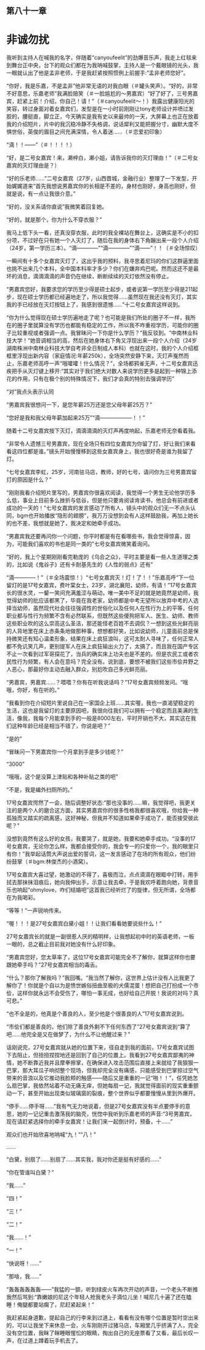 ## ﻿第八十一章

# 非诚勿扰

我听到主持人在喊我的名字，伴随着“canyoufeelit”的劲爆音乐声，我走上红毯来到舞台正中央，台下的观众们都在为我呐喊鼓掌，主持人是一个戴眼镜的光头，我一眼就认出了他是孟非老师，于是我赶紧按照惯例上前握手:“孟非老师您好”。

“你好，我是乐嘉，不是孟非”他非常无语的对我白眼（＃罐头笑声）。“好的，非常不好意思，乐嘉老师”我满脸赔笑（＃一脸尴尬的～男嘉宾）﻿“好了好了，三号男嘉宾，赶紧上前！介绍，你自己！请！”（＃canyoufeelit～！）我露出健康阳光的笑容，转过身面对着女嘉宾们，发型是在一小时前刚刚让tony老师设计并喷过发胶的，腰挺直，脚立正，今天确实是我有史以来最帅的一天，大屏幕上也正在放着我的介绍短片，片中的我沉稳冷静不失格调，说话犀利又能把握分寸，幽默大度不惧世俗，英俊的眉目之间充满深情，令人着迷……（＃恋爱初印象）

“滴！！——”（＃！！！！）

“好，是二号女嘉宾！来，濑梓白，濑小姐，请告诉我你的灭灯理由！”（＃二号女嘉宾的灭灯理由是？）

﻿“好的乐老师……”二号女嘉宾（27岁，山西晋城，金融行业）整理了一下发型，开始娓娓道来“首先我想说男嘉宾你的长相是不差的，身材也刚好，身高也刚好，但就是说，有一点让我很介意。”

“好的，没关系请你直说”我微笑着回复她。

“好的，就是那个，你为什么不穿衣服？”

我马上低下头一看，还真没穿衣服，此时的我全裸站在舞台上，这确实是不小的扣分项，不过好在只有她一个人灭灯了，随后在我的身体右下角蹦出来一段个人介绍（24岁，第一学历三本）。﻿“滴————”“滴————”“滴——”！！（＃全场惊叹）

一瞬间有十多个女嘉宾灭灯了，这出乎我的预料，我寻思着尼玛的你们这群逼里面也挑不出来几个本科，全中国本科率才多少？你们在嫌弃鸡巴呢。然而这还不是最坏的消息，滴滴滴滴的声音仍在继续，断断续续的灭灯依然没有停止。

“男嘉宾您好，我要求您的学历至少得是硕士起步，或者说第一学历至少得是211起步，现在硕士学历都已经遍地走了，所以我觉得……虽然现在我还没有灭灯，其实我的手已经放在灭灯按钮上了，我感到很遗憾……”十二号女嘉宾这样说到。

“你为什么觉得现在硕士学历遍地走﻿了呢？也可能是我们所处的圈子不一样，我所在的圈子里就算没有学历也都能有稳定的工作，所以我不咋重视学历，可能你的圈子比较重视或者强调一点。我冒昧问一下你是什么学历？”我反驳到。“中南林业科技大学！”她音调相当的高，然后在她身体右下角又浮现出来一段个人介绍（24岁湖南株洲中南林业科技大学自考非全日制成人本科）也就在这时，我的个人介绍框框里浮现出新内容（家庭情况:年薪250k），全场突然安静下来，灭灯声戛然而止，乐嘉老师高呼一声“哦嚯嚯！什么情况？”，全场都鸦雀无声，十二号女嘉宾迅疾把手从灭灯键上移开:“其实对于我们绝大﻿对数人来说学历更多是起到一种锦上添花的作用，只有在极个别的特殊情况下，我们才会真的特别去强调学历”

“对”我点头表示认同

“男嘉宾我很想问一下，是您年薪25万还是您父母年薪25万？”

“您好是我和我父母年薪加起来25万”“滴——————！！”

随着十二号女嘉宾按下灭灯，滴滴滴滴的灭灯声再度响起，乐嘉老师无奈看着我。

“非常令人遗憾三号男嘉宾，现在全场只有四位女嘉宾为你留了灯，好让我们来看看这四位都是谁。”镜头开始慢慢移到这些女嘉宾身上，我也很好奇是谁﻿为我留了灯。

“七号女嘉宾李虹，25岁，河南驻马店，教师，好的七号，请问你为三号男嘉宾留灯的原因是什么？”

“刚刚我看介绍短片里写的，男嘉宾你很喜欢阅读，我觉得一个男生无论他学历多么低，事业上目前多么挫折与低谷，但是他只要肯阅读肯读书，他总会有前进或者成功的一天的！”七号女嘉宾的发言感动了所有人，镜头中的观众们无一不点头认同，bgm也开始播放“隐形的翅膀”，我万万没想到会有人这样鼓励我，再加上她长的也不差，我想就是她了，我决定和她牵手成功。

“男嘉宾我还要再问你一个问题，你﻿平时都是有在看哪些书，我会觉得惊喜，因为，可能我们喜欢的书也是同一类的”七号女嘉宾微笑着询问。

“好的，我上个星期刚刚看完勒庞的《乌合之众》，平时主要是看一些人生道理之类的，比如说《鬼谷子》还有卡耐基先生的《人性的弱点》还有”

“滴————！”（＃全场震惊！）“七号女嘉宾灭！灯！了！！”乐嘉高呼“下一位留灯的是17号女嘉宾，费叶棠女士，23岁，湖北襄阳，幼师，有请！”17号女嘉宾长的很水灵，一颦一笑间充满羞涩与萌动，唯一美中不足的就是她竟然是幼师，我觉得幼师的批应该都黑了，毕竟在我老家，幼师都是中考﻿无望所以放弃中考的人选择当幼师，虽然现代社会往往强调性的世俗化以及任何人在性行为上的平等，任何职业都与性行为频繁不含有必然联系，但既然这些傻狗把军人、医生、幼师、教师这些职业吹的这么崇高这么圣洁，那还能怪老百姓不去调侃？一想到这些光鲜亮丽的人背地里在床上赤条条地做那种事，想想都好笑，比如说幼师，儿童面前总是保持微笑还有知心温柔形象，结果在床上疯狂浪叫，这可太耐人寻味了，任何正常人都不免讥笑几声，更别提军人在床上疯狂输出火力了，太搞了，而且我在国产专区不止一次看到过军哥探花了，当兵的确实床上功夫也是不差的。﻿但是农民工或者农民性行为频繁，有人会在意吗？完全没有。说到底，要想不被我们这些市侩井野之人恶心，那最好你主动去融入群众，别尬吹自己多光鲜亮丽。

“男嘉宾，男嘉宾……？喂喂？你有在听我说话吗？”17号女嘉宾频频发问。“哦哦，你好，有在听的。”

“我看到你在介绍短片里说自己在一家国企上班……其实喔，我也一直渴望稳定的生活，这也是我留灯的主要原因吧，我很向往我们可以拥有一个稳定而且美满的生活，像我，我每个月能拿到手的一般是8000左右，平时开销也不大，其实这在我们这种年龄已经是相当不错﻿了，你说是吧？”

“是的”

“冒昧问一下男嘉宾你一个月拿到手是多少钱呢？”

“3000”

“哦哦，这个是没算上津贴和各种补贴之类的吧”

“不是，我是编外扫厕所的。”

17号女嘉宾愕然了一会，随后调整好状态:“那也没事的……嘛，我觉得吧，我更关注的是两个人的磨合这方面，其实男嘉宾你的很多性格我都很喜欢哦，你给我一种孤独而又踏实的疏离感，这好神秘，但我并不知道如果牵手成功了，能否接受彼此呢？”

﻿没想到竟然有这么好的女孩，我要哭了，就是她，我要和她牵手成功。“没事的17号女嘉宾，无论你怎么样，我都会接受你的，我会专一的只爱你一个，我的眼里只有你！”我举起话筒大声说出爱的誓词，这一发言感动了在场的所有观众，他们纷纷鼓掌（＃bgm:林俊杰的小酒窝）。

17号女嘉宾大喜过望，她激动的不得了，喜极而泣，点点滴滴在眼眶中打转，用手拭去那抹抹泪痕后，她向我伸出手，示意让我去牵，于是我欢呼着跑向她，背景音乐也响起“ohmylove，咋们结婚吧”这首我已经听烂了的旋律，但无所谓，全场都在为我喝彩。

﻿“等等！”一声锐响传来。

“喔！！！是27号女嘉宾白黛小姐！！让我们看看她要说些什么！”

27号女嘉宾长的就是一副很惹人厌的精明样，让我想起初中时的英语老师，一板一眼的，总之截止目前我对她没有什么好印象。

“男嘉宾您好，您太草率了，这位17号女嘉宾可能完全不了解你，就算这样你也要跟她牵手吗？”27号女嘉宾相当的毒舌。

“什么？那你了解我吗？”我回嘴。“我当然了解你，这世界上估计没有人比我更了解你了！你就是个自以为是愤世嫉俗扭曲至极的犬儒混蛋！想把自﻿己打扮成一个市侩，这样你就永远不会受伤了，哪怕一事无成，也好给自己开脱！我说的对吗？真可悲。”

“也不全是的，他真是个善良的人，至少他是个很善良的人”17号女嘉宾说到。

“市侩们都是善良的，他们除了善良外剩不下任何东西了”27号女嘉宾说到“算了吧……他完全是又在做梦了，为什么不让他醒过来？”

话刚说完，27号女嘉宾就从她的位置下来，径自走到我的面前，17号女嘉宾试图下去阻止，但扭扭捏捏地还是回到了自己的位置上。我看到27号女嘉宾鄙夷的神情，她不断靠近我并且摩拳擦掌，﻿在确保进入攻击范围后直接上来就给了我狠狠一巴掌，那大耳瓜子响彻整个现场，但我却完全没有痛感，只能感受到巴掌掠过空气带来的音浪以及它推动我脸颊的触感——随后又是重重的一记“啪！！”，任凭她怎么扇巴掌，我依然站着不动无痛无痒，但她每扇一记，我就觉得面前的现实重重颤动一下，甚至开始出现类似玻璃窗的裂痕，整个世界似乎都要慢慢从里到外爆开。

“停手……停手呀……”我有气无力地说着，但是27号女嘉宾没有半点要停手的意思，她的一记记重击激荡我的脑壳，恍惚中我听到乐嘉老师的声音:“3号男嘉宾，现在请赶紧选择你的牵手女﻿嘉宾！让我们来一起倒计时，预备，十……”

观众们也开始欣喜地呐喊“九！”“八！”

……

“白黛，别扇了……别扇了……其实我，我对你还是挺有好感的……”

“你在管谁叫白黛？”

“我……”

“四！”

“三！”

“二！”

“我……！”

“一！”

“快说呀！……”

﻿“那啥，我……”

“轰轰轰轰轰轰——”我猛的一颤，听到绿皮火车再次开动的声音，一个老头不断推我然后骂到:“靠嫩娘的尼这个年轻人抢我老头子滴位儿坐！喊尼几十遍了还在瞌睡！俺腿都要站瘸了，尼赶紧起来！”

我赶紧起身道歉，提起自己的行李来到过道上，看看有没有哪个位置是暂时空出来的，可以让我坐下来休息一会，火车刚刚开过猪马店，车厢里几乎挤满了人，完全没有空位置，我眯了眯睡眼惺忪的眼睛，掏出自己的无座票看了又看，最后长叹一声，在过道上蹲着玩手机去了。

